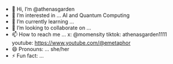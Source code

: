 - 👋 Hi, I’m @athenasgarden
- 👀 I’m interested in ... AI and Quantum Computing
- 🌱 I’m currently learning ...
- 💞️ I’m looking to collaborate on ...
- 📫 How to reach me ... x: @momensity tiktok: athenasgarden1111 youtube: https://www.youtube.com/@emetaphor
- 😄 Pronouns: ... she/her
- ⚡ Fun fact: ...

<!---
athenasgarden/athenasgarden is a ✨ special ✨ repository because its `README.md` (this file) appears on your GitHub profile.
You can click the Preview link to take a look at your changes.
--->
